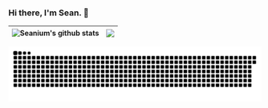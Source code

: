 ### Hi there, I'm Sean. 👋

| <img align="center" src="https://github-readme-stats-p41f.vercel.app/api?username=Seanium&show_icons=true&include_all_commits=true&theme=transparent&hide_border=true" alt="Seanium's github stats" /> | <img align="center" src="https://github-readme-stats-p41f.vercel.app/api/top-langs/?username=Seanium&layout=compact&theme=transparent&hide_border=true" /> |
| ------------- | ------------- |


<picture>
  <source media="(prefers-color-scheme: dark)" srcset="https://raw.githubusercontent.com/Seanium/Seanium/output/github-contribution-grid-snake-dark.svg">
  <source media="(prefers-color-scheme: light)" srcset="https://raw.githubusercontent.com/Seanium/Seanium/output/github-contribution-grid-snake.svg">
  <img alt="github contribution grid snake animation" src="https://raw.githubusercontent.com/Seanium/Seanium/output/github-contribution-grid-snake.svg">
</picture>
